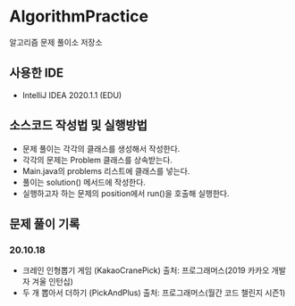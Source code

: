 # AlgorithmPractice
알고리즘 문제 풀이소 저장소

## 사용한 IDE
- IntelliJ IDEA 2020.1.1 (EDU)

## 소스코드 작성법 및 실행방법
- 문제 풀이는 각각의 클래스를 생성해서 작성한다.
- 각각의 문제는 Problem 클래스를 상속받는다. 
- Main.java의 problems 리스트에 클래스를 넣는다.
- 풀이는 solution() 메서드에 작성한다. 
- 실행하고자 하는 문제의 position에서 run()을 호출해 실행한다.

## 문제 풀이 기록

### 20.10.18 
- 크레인 인형뽑기 게임 (KakaoCranePick) 출처: 프로그래머스(2019 카카오 개발자 겨울 인턴십)
- 두 개 뽑아서 더하기 (PickAndPlus) 출처: 프로그래머스(월간 코드 챌린지 시즌1)
